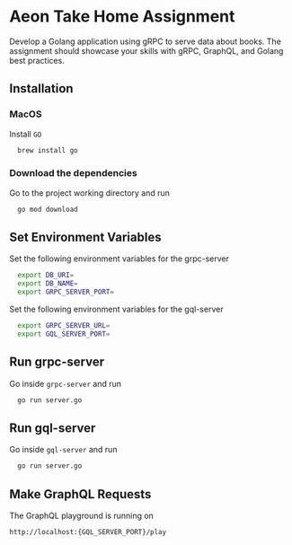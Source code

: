 # Aeon Take Home Assignment

Develop a Golang application using gRPC to serve data about books. The assignment should showcase
your skills with gRPC, GraphQL, and Golang best practices.

## Installation

### MacOS

Install `GO`

```bash
  brew install go
```

### Download the dependencies

Go to the project working directory and run 

```bash
  go mod download
```

## Set Environment Variables

Set the following environment variables for the grpc-server

```bash
  export DB_URI=
  export DB_NAME=
  export GRPC_SERVER_PORT=
```

Set the following environment variables for the gql-server

```bash
  export GRPC_SERVER_URL=
  export GQL_SERVER_PORT=
```

## Run grpc-server

Go inside `grpc-server` and run

```bash
  go run server.go
```

## Run gql-server

Go inside `gql-server` and run

```bash
  go run server.go
```

## Make GraphQL Requests

The GraphQL playground is running on

```
http://localhost:{GQL_SERVER_PORT}/play
```
